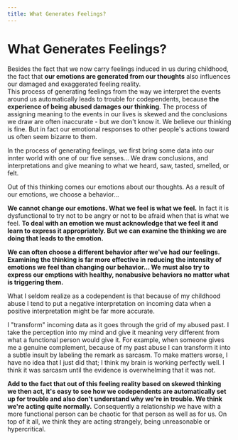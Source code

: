 ```yaml
---
title: What Generates Feelings?
---
```

# What Generates Feelings?
Besides the fact that we now carry feelings induced in us during childhood, the fact that 
**our emotions are generated from our thoughts** also influences our damaged and exaggerated feeling reality.  
This process of generating feelings from the way we interpret the events around us automatically leads to trouble for codependents, because **the experience of being abused damages our thinking**. The process of assigning meaning to the events in our lives is skewed and the conclusions we draw are often inaccurate - but we don't know it. We believe our thinking is fine. But in fact our emotional responses to other people's actions toward us often seem bizarre to them.

In the process of generating feelings, we first bring some data into our innter world with one of our five senses... We draw conclusions, and interpretations and give meaning to what we heard, saw, tasted, smelled, or felt.  

Out of this thinking comes our emotions about our thoughts. As a result of our emotions, we choose a behavior...

**We cannot change our emotions. What we feel is what we feel.** In fact it is dysfunctional to try not to be angry
or not to be afraid when that is what we feel. **To deal with an emotion we must acknowledge that we feel it and learn
to express it appropriately. But we can examine the thinking we are doing that leads to the emotion.**

**We can often choose a different behavior after we've had our feelings. Examining the thinking is far more effective
in reducing the intensity of emotions we feel than changing our behavior... We must also try to express our emptions with
healthy, nonabusive behaviors no matter what is triggering them.**

What I seldom realize as a codependent is that because of my childhood abuse I tend to put a negative interpretation on
incoming data when a positive interpretation might be far more accurate.

I "transform" incoming data as it goes through the grid of my abused past. I take the perception into my mind
and give it meaning very different from what a functional person would give it. For example, when someone gives me a genuine
complement, because of my past abuse I can transform it into a subtle insult by labeling the remark as sarcasm.
To make matters worse, I have no idea that I just did that; I think my brain is working perfectly well. I think it was
sarcasm until the evidence is overwhelming that it was not.

**Add to the fact that out of this feeling reality based on skewed thinking we then act, it's easy to see how we
codependents are automatically set up for trouble and also don't understand why we're in trouble. We think we're acting 
quite normally.** Consequently a relationship we have with a more functional person can be chaotic for that person as well
as for us. On top of it all, we think they are acting strangely, being unreasonable or hypercritical.
